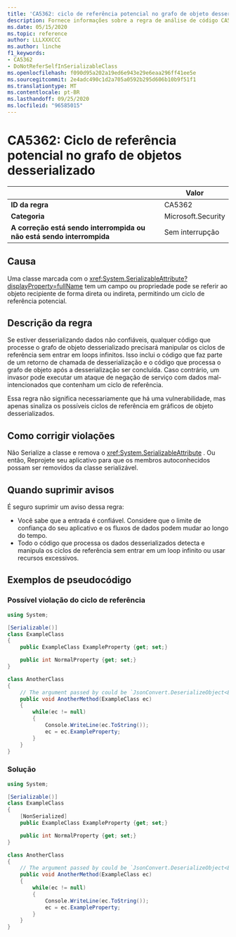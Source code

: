 ```yaml
---
title: 'CA5362: ciclo de referência potencial no grafo de objeto desserializado (análise de código)'
description: Fornece informações sobre a regra de análise de código CA5362, incluindo causas, como corrigir violações e quando suprimir.
ms.date: 05/15/2020
ms.topic: reference
author: LLLXXXCCC
ms.author: linche
f1_keywords:
- CA5362
- DoNotReferSelfInSerializableClass
ms.openlocfilehash: f090d95a202a19ed6e943e29e6eaa296ff41ee5e
ms.sourcegitcommit: 2e4adc490c1d2a705a0592b295d606b10b9f51f1
ms.translationtype: MT
ms.contentlocale: pt-BR
ms.lasthandoff: 09/25/2020
ms.locfileid: "96585015"
---
```

# <a name="ca5362-potential-reference-cycle-in-deserialized-object-graph"></a>CA5362: Ciclo de referência potencial no grafo de objetos desserializado

| | Valor |
|-|-|
| **ID da regra** |CA5362|
| **Categoria** |Microsoft.Security|
| **A correção está sendo interrompida ou não está sendo interrompida** |Sem interrupção|

## <a name="cause"></a>Causa

Uma classe marcada com o <xref:System.SerializableAttribute?displayProperty=fullName> tem um campo ou propriedade pode se referir ao objeto recipiente de forma direta ou indireta, permitindo um ciclo de referência potencial.

## <a name="rule-description"></a>Descrição da regra

Se estiver desserializando dados não confiáveis, qualquer código que processe o grafo de objeto desserializado precisará manipular os ciclos de referência sem entrar em loops infinitos. Isso inclui o código que faz parte de um retorno de chamada de desserialização e o código que processa o grafo de objeto após a desserialização ser concluída. Caso contrário, um invasor pode executar um ataque de negação de serviço com dados mal-intencionados que contenham um ciclo de referência.

Essa regra não significa necessariamente que há uma vulnerabilidade, mas apenas sinaliza os possíveis ciclos de referência em gráficos de objeto desserializados.

## <a name="how-to-fix-violations"></a>Como corrigir violações

Não Serialize a classe e remova o <xref:System.SerializableAttribute> . Ou então, Reprojete seu aplicativo para que os membros autoconhecidos possam ser removidos da classe serializável.

## <a name="when-to-suppress-warnings"></a>Quando suprimir avisos

É seguro suprimir um aviso dessa regra:

- Você sabe que a entrada é confiável. Considere que o limite de confiança do seu aplicativo e os fluxos de dados podem mudar ao longo do tempo.
- Todo o código que processa os dados desserializados detecta e manipula os ciclos de referência sem entrar em um loop infinito ou usar recursos excessivos.

## <a name="pseudo-code-examples"></a>Exemplos de pseudocódigo

### <a name="potential-reference-cycle-violation"></a>Possível violação do ciclo de referência

```csharp
using System;

[Serializable()]
class ExampleClass
{
    public ExampleClass ExampleProperty {get; set;}

    public int NormalProperty {get; set;}
}

class AnotherClass
{
    // The argument passed by could be `JsonConvert.DeserializeObject<ExampleClass>(untrustedData)`.
    public void AnotherMethod(ExampleClass ec)
    {
        while(ec != null)
        {
            Console.WriteLine(ec.ToString());
            ec = ec.ExampleProperty;
        }
    }
}
```

### <a name="solution"></a>Solução

```csharp
using System;

[Serializable()]
class ExampleClass
{
    [NonSerialized]
    public ExampleClass ExampleProperty {get; set;}

    public int NormalProperty {get; set;}
}

class AnotherClass
{
    // The argument passed by could be `JsonConvert.DeserializeObject<ExampleClass>(untrustedData)`.
    public void AnotherMethod(ExampleClass ec)
    {
        while(ec != null)
        {
            Console.WriteLine(ec.ToString());
            ec = ec.ExampleProperty;
        }
    }
}
```
